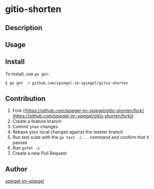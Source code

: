 # gitio-shorten



## Description

## Usage

## Install

To install, use `go get`:

```bash
$ go get -d github.com/spiegel-im-spiegel/gitio-shorten
```

## Contribution

1. Fork ([https://github.com/spiegel-im-spiegel/gitio-shorten/fork](https://github.com/spiegel-im-spiegel/gitio-shorten/fork))
1. Create a feature branch
1. Commit your changes
1. Rebase your local changes against the master branch
1. Run test suite with the `go test ./...` command and confirm that it passes
1. Run `gofmt -s`
1. Create a new Pull Request

## Author

[spiegel-im-spiegel](https://github.com/spiegel-im-spiegel)
